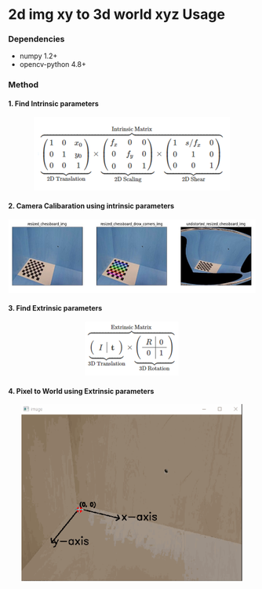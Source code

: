 # 2d img xy to 3d world xyz Usage

### Dependencies
- numpy 1.2+
- opencv-python 4.8+

### Method
#### 1. Find Intrinsic parameters
<p align="center">
  <img src="./results/intrinsic.png" width="400" height="150"/>
</p>

#### 2. Camera Calibaration using intrinsic parameters
<p align="center">
  <img src="./results/result1.jpg" width="600" height="150"/>
</p>

#### 3. Find Extrinsic parameters
<p align="center">
  <img src="./results/extrinsic.png" width="190" height="110"/>
</p>

#### 4. Pixel to World using Extrinsic parameters
<p align="center">
  <img src="./results/out.gif" width="450" height="360"/>
</p>
